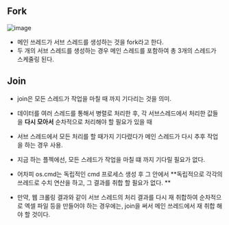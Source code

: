 
## Fork
![image](https://user-images.githubusercontent.com/15938354/127590990-a6dc916b-9d11-40f9-a20f-9b6a71d1d9d8.png)

- 메인 쓰레드가 서브 스레드를 생성하는 것을 fork라고 한다.
- 두 개의 서브 스레드를 생성하는 경우 메인 스레드를 포함하여 총 3개의 스레드가 스케줄링 된다.

## Join

- join은 모든 스레드가 작업을 마칠 때 까지 기다리는 것을 의미. 
- 데이터를 여러 스레드를 통해서 병렬로 처리한 후, 각 서브스레드에서 처리한 값들을 **다시 모아서** 순차적으로 처리해야 할 필요가 있을 때 
- 서브 스레드에서 모든 처리를 할 때가지 기다렸다가 메인 스레드가 다시 추후 작업을 하는 경우 사용. 

- 지금 하는 플젝에선, 모든 스레드가 작업을 마칠 떄 까지 기다릴 필요가 없다. 
- 어차피 os.cmd는 독립적인 cmd 프로세스 생성 후 그 안에서 **독립적으로 각각의 쓰레드로 수치 연산을 하고, 그 결과를 취합 할 필요가 없다. **
- 만약, 웹 크롤링 결과와 같이 서브 스레드의 처리 결과를 다시 재 취합하여 순차적으로 엑셀 파일 등을 만들어야 하는 경우에는, join을 써서 메인 쓰레드에서 재 취합 해야 할 것이다. 
